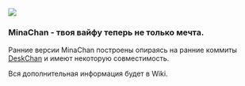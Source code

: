 ![](https://img.shields.io/badge/waifu-inside-blue.svg)
------
### MinaChan - твоя вайфу теперь не только мечта.

Ранние версии MinaChan построены опираясь на ранние коммиты [DeskChan](https://github.com/DeskChan/DeskChan) и имеют некоторую совместимость.

Вся дополнительная информация будет в Wiki.
